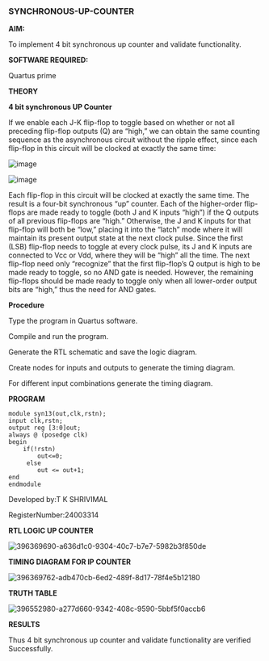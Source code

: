 ### SYNCHRONOUS-UP-COUNTER

**AIM:**

To implement 4 bit synchronous up counter and validate functionality.

**SOFTWARE REQUIRED:**

Quartus prime

**THEORY**

**4 bit synchronous UP Counter**

If we enable each J-K flip-flop to toggle based on whether or not all preceding flip-flop outputs (Q) are “high,” we can obtain the same counting sequence as the asynchronous circuit without the ripple effect, since each flip-flop in this circuit will be clocked at exactly the same time:

![image](https://github.com/naavaneetha/SYNCHRONOUS-UP-COUNTER/assets/154305477/d5db3fa0-e413-404c-b80e-b2f39d82e7e8)


![image](https://github.com/naavaneetha/SYNCHRONOUS-UP-COUNTER/assets/154305477/52cb61eb-d04b-442d-810c-31185a68410b)

Each flip-flop in this circuit will be clocked at exactly the same time.
The result is a four-bit synchronous “up” counter. Each of the higher-order flip-flops are made ready to toggle (both J and K inputs “high”) if the Q outputs of all previous flip-flops are “high.”
Otherwise, the J and K inputs for that flip-flop will both be “low,” placing it into the “latch” mode where it will maintain its present output state at the next clock pulse.
Since the first (LSB) flip-flop needs to toggle at every clock pulse, its J and K inputs are connected to Vcc or Vdd, where they will be “high” all the time.
The next flip-flop need only “recognize” that the first flip-flop’s Q output is high to be made ready to toggle, so no AND gate is needed.
However, the remaining flip-flops should be made ready to toggle only when all lower-order output bits are “high,” thus the need for AND gates.

**Procedure**

Type the program in Quartus software.

Compile and run the program.

Generate the RTL schematic and save the logic diagram.

Create nodes for inputs and outputs to generate the timing diagram.

For different input combinations generate the timing diagram.

**PROGRAM**
```
module syn13(out,clk,rstn);
input clk,rstn;
output reg [3:0]out;
always @ (posedge clk)
begin
    if(!rstn)
	    out<=0;
	 else
	    out <= out+1;
end
endmodule

```

Developed by:T K SHRIVIMAL

RegisterNumber:24003314

**RTL LOGIC UP COUNTER**

![396369690-a636d1c0-9304-40c7-b7e7-5982b3f850de](https://github.com/user-attachments/assets/bcde794b-fab6-4f1a-96d0-cb56d3d0b916)

**TIMING DIAGRAM FOR IP COUNTER**

![396369762-adb470cb-6ed2-489f-8d17-78f4e5b12180](https://github.com/user-attachments/assets/2c8484d0-0817-4c1f-a188-3056e0461e80)

**TRUTH TABLE**

![396552980-a277d660-9342-408c-9590-5bbf5f0accb6](https://github.com/user-attachments/assets/9310323f-3af1-45ad-9970-0f71fcc32c94)

**RESULTS**

Thus 4 bit synchronous up counter and validate functionality are verified Successfully.
